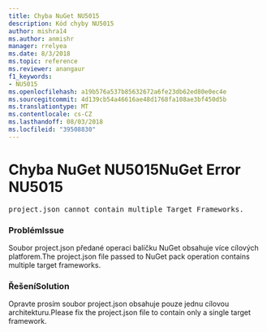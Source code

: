 ```yaml
---
title: Chyba NuGet NU5015
description: Kód chyby NU5015
author: mishra14
ms.author: anmishr
manager: rrelyea
ms.date: 8/3/2018
ms.topic: reference
ms.reviewer: anangaur
f1_keywords:
- NU5015
ms.openlocfilehash: a19b576a537b85632672a6fe23db62ed80e0ec4e
ms.sourcegitcommit: 4d139cb54a46616ae48d1768fa108ae3bf450d5b
ms.translationtype: MT
ms.contentlocale: cs-CZ
ms.lasthandoff: 08/03/2018
ms.locfileid: "39508830"
---
```

# <a name="nuget-error-nu5015"></a><span data-ttu-id="d8624-103">Chyba NuGet NU5015</span><span class="sxs-lookup"><span data-stu-id="d8624-103">NuGet Error NU5015</span></span>
<pre>project.json cannot contain multiple Target Frameworks.</pre>

### <a name="issue"></a><span data-ttu-id="d8624-104">Problém</span><span class="sxs-lookup"><span data-stu-id="d8624-104">Issue</span></span>

<span data-ttu-id="d8624-105">Soubor project.json předané operaci balíčku NuGet obsahuje více cílových platforem.</span><span class="sxs-lookup"><span data-stu-id="d8624-105">The project.json file passed to NuGet pack operation contains multiple target frameworks.</span></span>


### <a name="solution"></a><span data-ttu-id="d8624-106">Řešení</span><span class="sxs-lookup"><span data-stu-id="d8624-106">Solution</span></span>

<span data-ttu-id="d8624-107">Opravte prosím soubor project.json obsahuje pouze jednu cílovou architekturu.</span><span class="sxs-lookup"><span data-stu-id="d8624-107">Please fix the project.json file to contain only a single target framework.</span></span>

